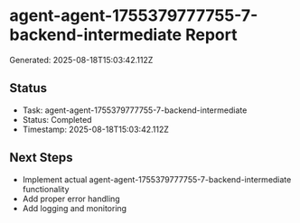 # agent-agent-1755379777755-7-backend-intermediate Report

Generated: 2025-08-18T15:03:42.112Z

## Status
- Task: agent-agent-1755379777755-7-backend-intermediate
- Status: Completed
- Timestamp: 2025-08-18T15:03:42.112Z

## Next Steps
- Implement actual agent-agent-1755379777755-7-backend-intermediate functionality
- Add proper error handling
- Add logging and monitoring
